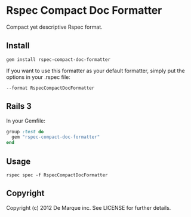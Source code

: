 Rspec Compact Doc Formatter
===============

Compact yet descriptive Rspec format.

Install
-------

```
gem install rspec-compact-doc-formatter
```

If you want to use this formatter as your default formatter, simply put the options in your .rspec file:

```
--format RspecCompactDocFormatter
```

Rails 3
-------

In your Gemfile:

```ruby
group :test do
  gem "rspec-compact-doc-formatter"
end
```

Usage
-----

```
rspec spec -f RspecCompactDocFormatter
```

Copyright
---------

Copyright (c) 2012 De Marque inc. See LICENSE for further details.
